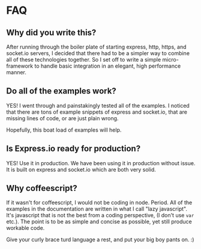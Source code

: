 
# FAQ

## Why did you write this?

After running through the boiler plate of starting express, http, https, and socket.io servers, I decided that there had to be a simpler way to combine all of these technologies together.  So I set off to write a simple micro-framework to handle basic integration in an elegant, high performance manner.

## Do all of the examples work?

YES!  I went through and painstakingly tested all of the examples.  I noticed that there are tons of example snippets of express and socket.io, that are missing lines of code, or are just plain wrong. 

Hopefully, this boat load of examples will help.

## Is Express.io ready for production?

YES! Use it in production.  We have been using it in production without issue.  It is built on express and socket.io which are both very solid.

## Why coffeescript?

If it wasn't for coffeescript, I would not be coding in node.  Period.  All of the examples in the documentation are written in what I call "lazy javascript".  It's javascript that is not the best from a coding perspective, (I don't use `var` etc.).  The point is to be as simple and concise as possible, yet still produce workable code.

Give your curly brace turd language a rest, and put your big boy pants on. :)

